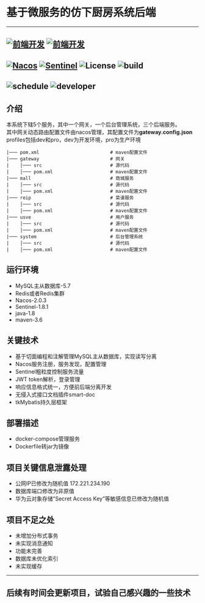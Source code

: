 # 基于微服务的仿下厨房系统后端

---
[![前端开发](https://img.shields.io/badge/%E9%93%BE%E6%8E%A5-%E5%89%8D%E7%AB%AF%E9%A1%B9%E7%9B%AE-ff69b4)](https://gitee.com/zhang-wenhaoyue/xiachufang)
[![前端开发](https://img.shields.io/badge/github%E9%93%BE%E6%8E%A5-%E5%89%8D%E7%AB%AF%E9%A1%B9%E7%9B%AE-cc33cc)](https://github.com/AftertTheRain/Xiachufang)
---
[![Nacos](https://img.shields.io/badge/alibaba-Nacos-critical)](https://github.com/alibaba/nacos)
[![Sentinel](https://img.shields.io/badge/alibaba-Sentinel-blue)](https://github.com/alibaba/Sentinel/)
![License](https://img.shields.io/badge/license-Apache%202-4EB1BA.svg "license")
![build](https://img.shields.io/badge/build-maven-orange "maven")
---
![schedule](https://img.shields.io/badge/schedule-unfinished-ff0000 "schedule")
![developer](https://img.shields.io/badge/developer-cyan-blueviolet "developer")
---

## 介绍

本系统下辖5个服务，其中一个网关，一个后台管理系统，三个后端服务。
<br>
其中网关动态路由配置文件由nacos管理，其配置文件为**gateway.config.json**
<br>
profiles包括dev和pro，dev为开发环境，pro为生产环境
```
|─── pom.xml                          # maven配置文件
|─── gateway                          # 网关
|    │─── src                         # 源代码
|    │─── pom.xml                     # maven配置文件
|─── mall                             # 商城服务
|    │─── src                         # 源代码
|    │─── pom.xml                     # maven配置文件
|─── reip                             # 菜谱服务
|    │─── src                         # 源代码
|    │─── pom.xml                     # maven配置文件
|─── usve                             # 用户服务
|    │─── src                         # 源代码
|    │─── pom.xml                     # maven配置文件
|─── system                           # 后台管理系统
|    │─── src                         # 源代码
|    │─── pom.xml                     # maven配置文件
```


## 运行环境

 - MySQL主从数据库-5.7
 - Redis或者Redis集群
 - Nacos-2.0.3
 - Sentinel-1.8.1
 - java-1.8
 - maven-3.6

## 关键技术

 - 基于切面编程和注解管理MySQL主从数据库，实现读写分离
 - Nacos服务注册，服务发现，配置管理
 - Sentinel粗粒度控制服务流量
 - JWT token解析，登录管理
 - 响应信息格式统一，方便前后端分离开发
 - 无侵入式接口文档插件smart-doc
 - tkMybatis持久层框架
 

## 部署描述

 - docker-compose管理服务
 - Dockerfile转jar为镜像

## 项目关键信息泄露处理

 - 公网IP已修改为随机值 172.221.234.190
 - 数据库端口修改为非原值
 - 华为云对象存储“Secret Access Key”等敏感信息已修改为随机值

## 项目不足之处

 - 未增加分布式事务
 - 未实现消息通知
 - 功能未完善
 - 数据库未优化索引
 - 未实现缓存

---

## 后续有时间会更新项目，试验自己感兴趣的一些技术